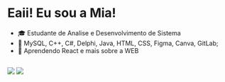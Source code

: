 # Eaii! Eu sou a  Mia!
- 🎓 Estudante de Analise e Desenvolvimento de Sistema
- 🧠 MySQL, C++, C#, Delphi, Java, HTML, CSS, Figma, Canva, GitLab;
- 🌱 Aprendendo React e mais sobre a WEB
##
##
<div>
 <a href="https://www.linkedin.com/in/millena-gabriela-1bb9a4210/" target="_blank"><img src="https://img.shields.io/badge/-LinkedIn-%230077B5?style=for-the-badge&logo=linkedin&logoColor=white" target="_blank"></a> 
 <a href = "mailto:millenagabrieladeandrade@gmail.com"><img src="https://img.shields.io/badge/-Gmail-%23333?style=for-the-badge&logo=gmail&logoColor=white" target="_blank"></a>
</div>
